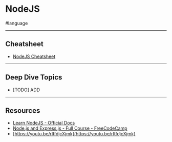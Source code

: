 # NodeJS 

#language

---
## Cheatsheet

- [NodeJS Cheatsheet](nodejs-cheatsheet.md)

---
## Deep Dive Topics

- [TODO] ADD

---
## Resources

- [Learn NodeJS - Official Docs](https://nodejs.org/en/learn/)
- [Node.js and Express.js - Full Course - FreeCodeCamp](https://youtu.be/Oe421EPjeBE)
- [https://youtu.be/rltfdjcXjmk](https://youtu.be/rltfdjcXjmk)
